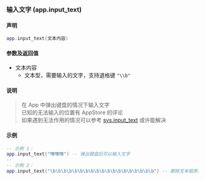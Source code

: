 ### 输入文字 \(**app\.input\_text**\)


#### 声明
```lua
app.input_text(文本内容)
```


#### 参数及返回值
- 文本内容
    - 文本型，需要输入的文字，支持退格键 `"\\b"`


#### 说明
> 在 App 中弹出键盘的情况下输入文字  
> 已知的无法输入的位置有 AppStore 的评论  
> 如果遇到无法作用的情况可以参考 [sys.input_text](/Handbook/sys/sys.input_text.md) 或许能解决  


#### 示例  
```lua
-- 示例 1：
app.input_text("嘿嘿嘿") -- 弹出键盘后可以输入文字
--
-- 示例 2：
app.input_text("\b\b\b\b\b\b\b\b\b\b\b\b\b\b\b\b\b\b\b") -- 删除文本框原来的内容
```
